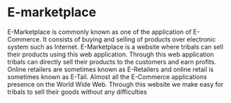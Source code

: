# E-marketplace
E-Marketplace is commonly known as one of the application of E-Commerce.
It consists of buying and selling of products over electronic system such as Internet.
E-Marketplace is a website where tribals can sell their products using this web application.
Through this web application tribals can directly sell their products to the customers and earn profits.
Online retailers are sometimes known as E-Retailers and online retail is sometimes known as E-Tail.
Almost all the E-Commerce applications presence on the World Wide Web.
Through this website we make easy for tribals to sell their goods without any difficulties
